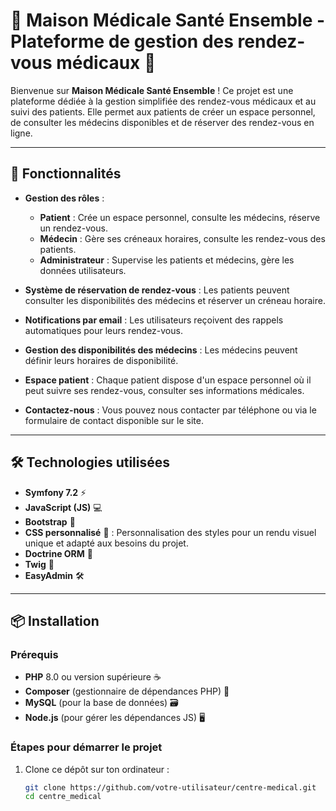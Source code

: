 # 🏥 Maison Médicale Santé Ensemble - Plateforme de gestion des rendez-vous médicaux 🏥

Bienvenue sur **Maison Médicale Santé Ensemble** ! Ce projet est une plateforme dédiée à la gestion simplifiée des rendez-vous médicaux et au suivi des patients. Elle permet aux patients de créer un espace personnel, de consulter les médecins disponibles et de réserver des rendez-vous en ligne.

---

## 🚀 Fonctionnalités

- **Gestion des rôles** :
  - **Patient** : Crée un espace personnel, consulte les médecins, réserve un rendez-vous.
  - **Médecin** : Gère ses créneaux horaires, consulte les rendez-vous des patients.
  - **Administrateur** : Supervise les patients et médecins, gère les données utilisateurs.
  
- **Système de réservation de rendez-vous** : Les patients peuvent consulter les disponibilités des médecins et réserver un créneau horaire.

- **Notifications par email** : Les utilisateurs reçoivent des rappels automatiques pour leurs rendez-vous.

- **Gestion des disponibilités des médecins** : Les médecins peuvent définir leurs horaires de disponibilité.

- **Espace patient** : Chaque patient dispose d'un espace personnel où il peut suivre ses rendez-vous, consulter ses informations médicales.

- **Contactez-nous** : Vous pouvez nous contacter par téléphone ou via le formulaire de contact disponible sur le site.

---

## 🛠️ Technologies utilisées

- **Symfony 7.2** ⚡️
- **JavaScript (JS)** 💻
- **Bootstrap** 🎨
- **CSS personnalisé** 🎨 : Personnalisation des styles pour un rendu visuel unique et adapté aux besoins du projet.
- **Doctrine ORM** 💾
- **Twig** 🧩
- **EasyAdmin** 🛠️

---

## 📦 Installation

### Prérequis

- **PHP** 8.0 ou version supérieure ☕
- **Composer** (gestionnaire de dépendances PHP) 💾
- **MySQL** (pour la base de données) 🗃️
- **Node.js** (pour gérer les dépendances JS) 🖥️

### Étapes pour démarrer le projet

1. Clone ce dépôt sur ton ordinateur :

   ```bash
   git clone https://github.com/votre-utilisateur/centre-medical.git
   cd centre_medical
